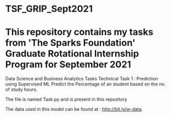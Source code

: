 # TSF_GRIP_Sept2021

# This repository contains my tasks from 'The Sparks Foundation' Graduate Rotational Internship Program for September 2021 

Data Science and Business Analytics Tasks
Technical Task 1 : Prediction using Supervised  ML
Predict the Percentage of an student based on the no. of study hours.

The file is named Task.py and is present in this repository

The data used in this model can be found at : http://bit.ly/w-data.
